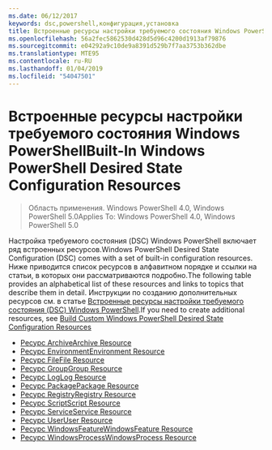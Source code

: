 ```yaml
---
ms.date: 06/12/2017
keywords: dsc,powershell,конфигурация,установка
title: Встроенные ресурсы настройки требуемого состояния Windows PowerShell
ms.openlocfilehash: 56a2fec5862530d428d5d96c4200d1913af79876
ms.sourcegitcommit: e04292a9c10de9a8391d529b7f7aa3753b362dbe
ms.translationtype: MTE95
ms.contentlocale: ru-RU
ms.lasthandoff: 01/04/2019
ms.locfileid: "54047501"
---
```

# <a name="built-in-windows-powershell-desired-state-configuration-resources"></a><span data-ttu-id="70609-103">Встроенные ресурсы настройки требуемого состояния Windows PowerShell</span><span class="sxs-lookup"><span data-stu-id="70609-103">Built-In Windows PowerShell Desired State Configuration Resources</span></span>

> <span data-ttu-id="70609-104">Область применения. Windows PowerShell 4.0, Windows PowerShell 5.0</span><span class="sxs-lookup"><span data-stu-id="70609-104">Applies To: Windows PowerShell 4.0, Windows PowerShell 5.0</span></span>

<span data-ttu-id="70609-105">Настройка требуемого состояния (DSC) Windows PowerShell включает ряд встроенных ресурсов.</span><span class="sxs-lookup"><span data-stu-id="70609-105">Windows PowerShell Desired State Configuration (DSC) comes with a set of built-in configuration resources.</span></span> <span data-ttu-id="70609-106">Ниже приводится список ресурсов в алфавитном порядке и ссылки на статьи, в которых они рассматриваются подробно.</span><span class="sxs-lookup"><span data-stu-id="70609-106">The following table provides an alphabetical list of these resources and links to topics that describe them in detail.</span></span> <span data-ttu-id="70609-107">Инструкции по созданию дополнительных ресурсов см. в статье [Встроенные ресурсы настройки требуемого состояния (DSC) Windows PowerShell](../../../resources/authoringResource.md).</span><span class="sxs-lookup"><span data-stu-id="70609-107">If you need to create additional resources, see [Build Custom Windows PowerShell Desired State Configuration Resources](../../../resources/authoringResource.md)</span></span>

* [<span data-ttu-id="70609-108">Ресурс Archive</span><span class="sxs-lookup"><span data-stu-id="70609-108">Archive Resource</span></span>](archiveResource.md)
* [<span data-ttu-id="70609-109">Ресурс Environment</span><span class="sxs-lookup"><span data-stu-id="70609-109">Environment Resource</span></span>](environmentResource.md)
* [<span data-ttu-id="70609-110">Ресурс File</span><span class="sxs-lookup"><span data-stu-id="70609-110">File Resource</span></span>](fileResource.md)
* [<span data-ttu-id="70609-111">Ресурс Group</span><span class="sxs-lookup"><span data-stu-id="70609-111">Group Resource</span></span>](groupResource.md)
* [<span data-ttu-id="70609-112">Ресурс Log</span><span class="sxs-lookup"><span data-stu-id="70609-112">Log Resource</span></span>](logResource.md)
* [<span data-ttu-id="70609-113">Ресурс Package</span><span class="sxs-lookup"><span data-stu-id="70609-113">Package Resource</span></span>](packageResource.md)
* [<span data-ttu-id="70609-114">Ресурс Registry</span><span class="sxs-lookup"><span data-stu-id="70609-114">Registry Resource</span></span>](registryResource.md)
* [<span data-ttu-id="70609-115">Ресурс Script</span><span class="sxs-lookup"><span data-stu-id="70609-115">Script Resource</span></span>](scriptResource.md)
* [<span data-ttu-id="70609-116">Ресурс Service</span><span class="sxs-lookup"><span data-stu-id="70609-116">Service Resource</span></span>](serviceResource.md)
* [<span data-ttu-id="70609-117">Ресурс User</span><span class="sxs-lookup"><span data-stu-id="70609-117">User Resource</span></span>](userResource.md)
* [<span data-ttu-id="70609-118">Ресурс WindowsFeature</span><span class="sxs-lookup"><span data-stu-id="70609-118">WindowsFeature Resource</span></span>](windowsfeatureResource.md)
* [<span data-ttu-id="70609-119">Ресурс WindowsProcess</span><span class="sxs-lookup"><span data-stu-id="70609-119">WindowsProcess Resource</span></span>](windowsProcessResource.md)